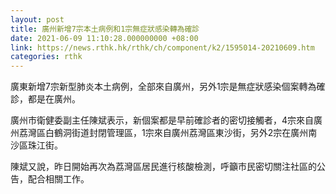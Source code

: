 ```yaml
---
layout: post
title: 廣州新增7宗本土病例和1宗無症狀感染轉為確診
date: 2021-06-09 11:10:28.000000000 +08:00
link: https://news.rthk.hk/rthk/ch/component/k2/1595014-20210609.htm
categories: rthk
---
```


廣東新增7宗新型肺炎本土病例，全部來自廣州，另外1宗是無症狀感染個案轉為確診，都是在廣州。

廣州市衛健委副主任陳斌表示，新個案都是早前確診者的密切接觸者，4宗來自廣州荔灣區白鶴洞街道封閉管理區，1宗來自廣州荔灣區東沙街，另外2宗在廣州南沙區珠江街。

陳斌又說，昨日開始再次為荔灣區居民進行核酸檢測，呼籲市民密切關注社區的公告，配合相關工作。
